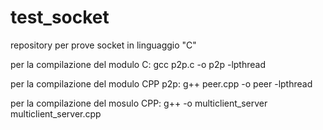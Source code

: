 # test_socket
repository per prove socket in linguaggio "C"

per la compilazione del modulo C: gcc p2p.c -o p2p -lpthread

per la compilazione del modulo CPP p2p: g++ peer.cpp -o peer -lpthread

per la compilazione del mosulo CPP: g++ -o multiclient_server multiclient_server.cpp
